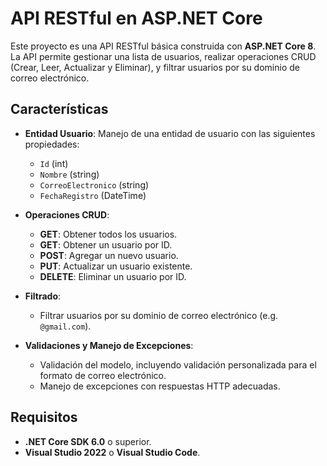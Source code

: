 # API RESTful en ASP.NET Core

Este proyecto es una API RESTful básica construida con **ASP.NET Core 8**. La API permite gestionar una lista de usuarios, realizar operaciones CRUD (Crear, Leer, Actualizar y Eliminar), y filtrar usuarios por su dominio de correo electrónico.

## Características

- **Entidad Usuario**: Manejo de una entidad de usuario con las siguientes propiedades:
  - `Id` (int)
  - `Nombre` (string)
  - `CorreoElectronico` (string)
  - `FechaRegistro` (DateTime)

- **Operaciones CRUD**:
  - **GET**: Obtener todos los usuarios.
  - **GET**: Obtener un usuario por ID.
  - **POST**: Agregar un nuevo usuario.
  - **PUT**: Actualizar un usuario existente.
  - **DELETE**: Eliminar un usuario por ID.

- **Filtrado**:
  - Filtrar usuarios por su dominio de correo electrónico (e.g. `@gmail.com`).

- **Validaciones y Manejo de Excepciones**:
  - Validación del modelo, incluyendo validación personalizada para el formato de correo electrónico.
  - Manejo de excepciones con respuestas HTTP adecuadas.

## Requisitos

- **.NET Core SDK 6.0** o superior.
- **Visual Studio 2022** o **Visual Studio Code**.
